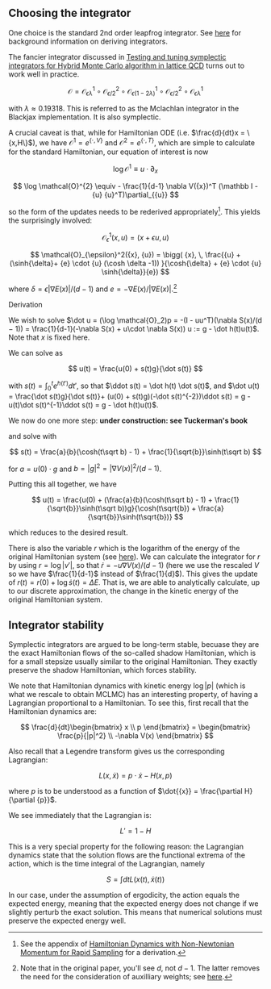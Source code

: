 ## Choosing the integrator

One choice is the standard 2nd order leapfrog integrator. See [here](/integrators) for background information on deriving integrators.

The fancier integrator discussed in [Testing and tuning symplectic integrators for Hybrid Monte Carlo algorithm in lattice QCD](/references/#numerical-integrators) turns out to work well in practice.

$$
\mathcal{O} = \mathcal{O}_{\epsilon \lambda}^{1} \circ \mathcal{O}_{\epsilon/2}^{2}\circ \mathcal{O}_{\epsilon (1-2\lambda)}^{1} \circ \mathcal{O}_{\epsilon/2}^{2} \circ \mathcal{O}_{\epsilon \lambda}^{1}
$$

with $\lambda \approx 0.19318$. This is referred to as the Mclachlan integrator in the Blackjax implementation. It is also symplectic.

A crucial caveat is that, while for Hamiltonian ODE (i.e. $\frac{d}{dt}x = \{x,H\}$), we have $\mathcal{O}^{1} = e^{\{\cdot, V\}}$ and $\mathcal{O}^{2} = e^{\{\cdot, T\}}$, which are simple to calculate for the standard Hamiltonian, our equation of interest is now

$$\log \mathcal{O}^{1} \equiv {u} \cdot \partial_{x} 
$$ 

$$
\log \mathcal{O}^{2} \equiv - \frac{1}{d-1} \nabla V({x})^T (\mathbb I - {u} {u}^T)\partial_{{u}} 
$$


<!-- - 1/d~ u \cdot g(x) \partial_r   -->

so the form of the updates needs to be rederived appropriately[^1]. This yields the surprisingly involved:

$$
    \mathcal{O}^1_{\epsilon}({x}, {u}) = ({x} + \epsilon {u}, {u})
$$

$$
    \mathcal{O}_{\epsilon}^2({x}, {u}) = \bigg( {x}, \,
    \frac{{u} + (\sinh{\delta}+ {e} \cdot {u} (\cosh \delta -1))  }{\cosh{\delta} + {e} \cdot {u} \sinh{\delta}}{e})
$$
    
<!-- , \,
    w \,(\cosh \delta + {e} \cdot u \sinh \delta) \bigg  -->

where $\delta = \epsilon \vert \nabla E(x) \vert / (d-1)$ and ${e} = - \nabla E(x) / \vert \nabla E(x) \vert$.[^2]

Derivation

We wish to solve $\dot u = (\log \mathcal{O}_2)p = -(I - uu^T)(\nabla S(x)/(d − 1)) = \frac{1}{d-1}(-\nabla S(x) + u\cdot \nabla S(x)) u := g - \dot h(t)u(t)$. Note that $x$ is fixed here.

We can solve as 

$$
u(t) = \frac{u(0) + s(t)g}{\dot s(t)}
$$

with $s(t) = \int_0^t e^{h(t')} dt'$, so that $\ddot s(t) = \dot h(t) \dot s(t)$, and $\dot u(t) = \frac{\dot s(t)g}{\dot s(t)}+ (u(0) + s(t)g)(-\dot s(t)^{-2})\ddot s(t) = g - u(t)\dot s(t)^{-1}\ddot s(t) = g - \dot h(t)u(t)$.

We now do one more step: **under construction: see Tuckerman's book**

<!-- TODO -->

and solve with 

$$
s(t) = \frac{a}{b}(\cosh(t\sqrt b) - 1) + \frac{1}{\sqrt{b}}\sinh(t\sqrt b)
$$

for $a=u(0)\cdot g$ and $b=|g|^2 = |\nabla V(x)|^2/(d-1)$.

Putting this all together, we have

$$
u(t) = \frac{u(0) + (\frac{a}{b}(\cosh(t\sqrt b) - 1) + \frac{1}{\sqrt{b}}\sinh(t\sqrt b))g}{\cosh(t\sqrt{b}) + \frac{a}{\sqrt{b}}\sinh(t\sqrt{b})}
$$

which reduces to the desired result.



There is also the variable $r$ which is the logarithm of the energy of the original Hamiltonian system (see [here](/tutorial.md)). We can calculate the integrator for $r$ by using $r = \log \vert v' \vert$, so that $\dot r = -u \nabla V(x)/(d-1)$ (here we use the rescaled $V$ so we have $\frac{1}{d-1}$ instead of $\frac{1}{d}$). This gives the update of $r(t) = r(0) + \log \dot s(t) = \Delta E$. That is, we are able to analytically calculate, up to our discrete approximation, the change in the kinetic energy of the original Hamiltonian system.

[^1]: See the appendix of [Hamiltonian Dynamics with Non-Newtonian Momentum for Rapid Sampling](/references/#microcanonical-hamiltonian-monte-carlo) for a derivation.

[^2]: Note that in the original paper, you'll see $d$, not $d-1$. The latter removes the need for the consideration of auxilliary weights; see [here](tutorial.md).

<!-- As a result, the action of the Lagrangian is the expected energy. But since the defining feature of the true trajectory is that it minimizes the action, small variations like the numerical trajectory should be very close in action, and thus have almost the same expected energy. Empirically, this line of argument is made plausible by the fact that non-symplectic integrators (e.g. RK4) work fine. -->

## Integrator stability

Symplectic integrators are argued to be long-term stable, becuase they are the exact Hamiltonian flows of the so-called shadow Hamiltonian, which is for a small stepsize usually similar to the original Hamiltonian. They exactly preserve the shadow Hamiltonian, which forces stability. 

We note that Hamiltonian dynamics with kinetic energy $\log |p|$ (which is what we rescale to obtain MCLMC) has an interesting property, of having a Lagrangian proportional to a Hamiltonian. To see this, first recall that the Hamiltonian dynamics are:

$$
\frac{d}{dt}\begin{bmatrix} x \\ p \end{bmatrix} = \begin{bmatrix} \frac{p}{|p|^2} \\ -\nabla V(x) \end{bmatrix}
$$

Also recall that a Legendre transform gives us the corresponding Lagrangian:

$$
L(x, \dot x) = {p} \cdot \dot{{x}} - H({x}, {p}) 
$$


where ${p}$ is to be understood as a function of $\dot{{x}} = \frac{\partial H}{\partial {p}}$.

We see immediately that the Lagrangian is:

$$
L' = 1 - H
$$


This is a very special property for the following reason: the Lagrangian dynamics state that the solution flows are the functional extrema of the action, which is the time integral of the Lagrangian, namely

$$S = \int dt L({x}(t), \dot{{x}}(t))$$

In our case, under the assumption of ergodicity, the action equals the expected energy, meaning that the expected energy does not change if we slightly perturb the exact solution. This means that numerical solutions must preserve the expected energy well.

